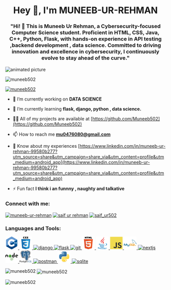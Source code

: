 <h1 align="center">Hey 👋, I'm MUNEEB-UR-REHMAN</h1>
<h3 align="center">
"Hi! 👋 This is  Muneeb Ur Rehman, a Cybersecurity-focused Computer Science student. Proficient in HTML, CSS, Java, C++, Python, Flask, with hands-on experience in API testing ,backend development , data science. Committed to driving innovation and excellence in cybersecurity, I continuously evolve to stay ahead of the curve."</h3>

<img align="center" src="https://raw.githubusercontent.com/gist/obernardovieira/f4ec9b75736a98be5f6198f5ae40b897/raw/2546374e14122f5c0a8c7cc0c49edd07bf5d14cd/dev.gif" alt="animated picture" width="100%" height="500">

<p align="left"> <img src="https://komarev.com/ghpvc/?username=muneeb502&label=Profile%20views&color=0e75b6&style=flat" alt="muneeb502" /> </p>

<p align="left"> <a href="https://github.com/ryo-ma/github-profile-trophy"><img src="https://github-profile-trophy.vercel.app/?username=muneeb502" alt="muneeb502" /></a> </p>

- 🔭 I’m currently working on **DATA SCIENCE**

- 🌱 I’m currently learning **flask, django, python , data science.**

- 👨‍💻 All of my projects are available at [https://github.com/Muneeb502](https://github.com/Muneeb502)

- 📫 How to reach me **mu0476080@gmail.com**

- 📄 Know about my experiences [https://www.linkedin.com/in/muneeb-ur-rehman-99580b277?utm_source=share&utm_campaign=share_via&utm_content=profile&utm_medium=android_app](https://www.linkedin.com/in/muneeb-ur-rehman-99580b277?utm_source=share&utm_campaign=share_via&utm_content=profile&utm_medium=android_app)

- ⚡ Fun fact **I think i an funnny , naughty and talkative**

<h3 align="left">Connect with me:</h3>
<p align="left">
<a href="https://linkedin.com/in/muneeb-ur-rehman" target="blank"><img align="center" src="https://raw.githubusercontent.com/rahuldkjain/github-profile-readme-generator/master/src/images/icons/Social/linked-in-alt.svg" alt="muneeb-ur-rehman" height="30" width="40" /></a>
<a href="https://fb.com/saif ur rehman" target="blank"><img align="center" src="https://raw.githubusercontent.com/rahuldkjain/github-profile-readme-generator/master/src/images/icons/Social/facebook.svg" alt="saif ur rehman" height="30" width="40" /></a>
<a href="https://instagram.com/saif_ur502" target="blank"><img align="center" src="https://raw.githubusercontent.com/rahuldkjain/github-profile-readme-generator/master/src/images/icons/Social/instagram.svg" alt="saif_ur502" height="30" width="40" /></a>
</p>

<h3 align="left">Languages and Tools:</h3>
<p align="left"> <a href="https://www.w3schools.com/cpp/" target="_blank" rel="noreferrer"> <img src="https://raw.githubusercontent.com/devicons/devicon/master/icons/cplusplus/cplusplus-original.svg" alt="cplusplus" width="40" height="40"/> </a> <a href="https://www.w3schools.com/css/" target="_blank" rel="noreferrer"> <img src="https://raw.githubusercontent.com/devicons/devicon/master/icons/css3/css3-original-wordmark.svg" alt="css3" width="40" height="40"/> </a> <a href="https://www.djangoproject.com/" target="_blank" rel="noreferrer"> <img src="https://cdn.worldvectorlogo.com/logos/django.svg" alt="django" width="40" height="40"/> </a> <a href="https://flask.palletsprojects.com/" target="_blank" rel="noreferrer"> <img src="https://www.vectorlogo.zone/logos/pocoo_flask/pocoo_flask-icon.svg" alt="flask" width="40" height="40"/> </a> <a href="https://git-scm.com/" target="_blank" rel="noreferrer"> <img src="https://www.vectorlogo.zone/logos/git-scm/git-scm-icon.svg" alt="git" width="40" height="40"/> </a> <a href="https://www.w3.org/html/" target="_blank" rel="noreferrer"> <img src="https://raw.githubusercontent.com/devicons/devicon/master/icons/html5/html5-original-wordmark.svg" alt="html5" width="40" height="40"/> </a> <a href="https://www.java.com" target="_blank" rel="noreferrer"> <img src="https://raw.githubusercontent.com/devicons/devicon/master/icons/java/java-original.svg" alt="java" width="40" height="40"/> </a> <a href="https://developer.mozilla.org/en-US/docs/Web/JavaScript" target="_blank" rel="noreferrer"> <img src="https://raw.githubusercontent.com/devicons/devicon/master/icons/javascript/javascript-original.svg" alt="javascript" width="40" height="40"/> </a> <a href="https://www.mysql.com/" target="_blank" rel="noreferrer"> <img src="https://raw.githubusercontent.com/devicons/devicon/master/icons/mysql/mysql-original-wordmark.svg" alt="mysql" width="40" height="40"/> </a> <a href="https://nextjs.org/" target="_blank" rel="noreferrer"> <img src="https://cdn.worldvectorlogo.com/logos/nextjs-2.svg" alt="nextjs" width="40" height="40"/> </a> <a href="https://nodejs.org" target="_blank" rel="noreferrer"> <img src="https://raw.githubusercontent.com/devicons/devicon/master/icons/nodejs/nodejs-original-wordmark.svg" alt="nodejs" width="40" height="40"/> </a> <a href="https://www.postgresql.org" target="_blank" rel="noreferrer"> <img src="https://raw.githubusercontent.com/devicons/devicon/master/icons/postgresql/postgresql-original-wordmark.svg" alt="postgresql" width="40" height="40"/> </a> <a href="https://postman.com" target="_blank" rel="noreferrer"> <img src="https://www.vectorlogo.zone/logos/getpostman/getpostman-icon.svg" alt="postman" width="40" height="40"/> </a> <a href="https://www.python.org" target="_blank" rel="noreferrer"> <img src="https://raw.githubusercontent.com/devicons/devicon/master/icons/python/python-original.svg" alt="python" width="40" height="40"/> </a> <a href="https://www.sqlite.org/" target="_blank" rel="noreferrer"> <img src="https://www.vectorlogo.zone/logos/sqlite/sqlite-icon.svg" alt="sqlite" width="40" height="40"/> </a> </p>

<p><img align="left" src="https://github-readme-stats.vercel.app/api/top-langs?username=muneeb502&show_icons=true&locale=en&layout=compact" alt="muneeb502" /></p>

<p>&nbsp;<img align="center" src="https://github-readme-stats.vercel.app/api?username=muneeb502&show_icons=true&locale=en" alt="muneeb502" /></p>

<p><img align="center" src="https://github-readme-streak-stats.herokuapp.com/?user=muneeb502&" alt="muneeb502" /></p>
